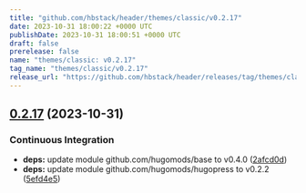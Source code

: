 ```yaml
---
title: "github.com/hbstack/header/themes/classic/v0.2.17"
date: 2023-10-31 18:00:22 +0000 UTC
publishDate: 2023-10-31 18:00:51 +0000 UTC
draft: false
prerelease: false
name: "themes/classic: v0.2.17"
tag_name: "themes/classic/v0.2.17"
release_url: "https://github.com/hbstack/header/releases/tag/themes/classic/v0.2.17"
---
```


## [0.2.17](https://github.com/hbstack/header/compare/themes/classic/v0.2.16...themes/classic/v0.2.17) (2023-10-31)


### Continuous Integration

* **deps:** update module github.com/hugomods/base to v0.4.0 ([2afcd0d](https://github.com/hbstack/header/commit/2afcd0d54eb6e5c4aedc8538820c79e86122fd93))
* **deps:** update module github.com/hugomods/hugopress to v0.2.2 ([5efd4e5](https://github.com/hbstack/header/commit/5efd4e52836924d3a84f68edc2d77505b62372ca))
